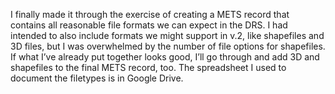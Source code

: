 I finally made it through the exercise of creating a METS record that contains all reasonable file formats we can expect in the DRS. I had intended to also include formats we might support in v.2, like shapefiles and 3D files, but I was overwhelmed by the number of file options for shapefiles. If what I’ve already put together looks good, I’ll go through and add 3D and shapefiles to the final METS record, too. 
The spreadsheet I used to document the filetypes is in Google Drive.
